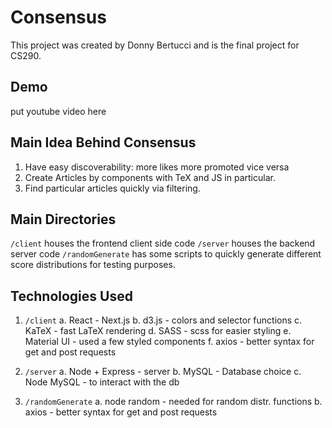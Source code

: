 # Consensus

This project was created by Donny Bertucci and is the final project for CS290.

## Demo

put youtube video here

## Main Idea Behind Consensus

1. Have easy discoverability: more likes more promoted vice versa
2. Create Articles by components with TeX and JS in particular.
3. Find particular articles quickly via filtering.

## Main Directories

`/client` houses the frontend client side code
`/server` houses the backend server code
`/randomGenerate` has some scripts to quickly generate different score
distributions for testing purposes.

## Technologies Used

1. `/client`
   a. React - Next.js
   b. d3.js - colors and selector functions
   c. KaTeX - fast LaTeX rendering
   d. SASS - scss for easier styling
   e. Material UI - used a few styled components
   f. axios - better syntax for get and post requests

2. `/server`
   a. Node + Express - server
   b. MySQL - Database choice
   c. Node MySQL - to interact with the db

3. `/randomGenerate`
   a. node random - needed for random distr. functions
   b. axios - better syntax for get and post requests
